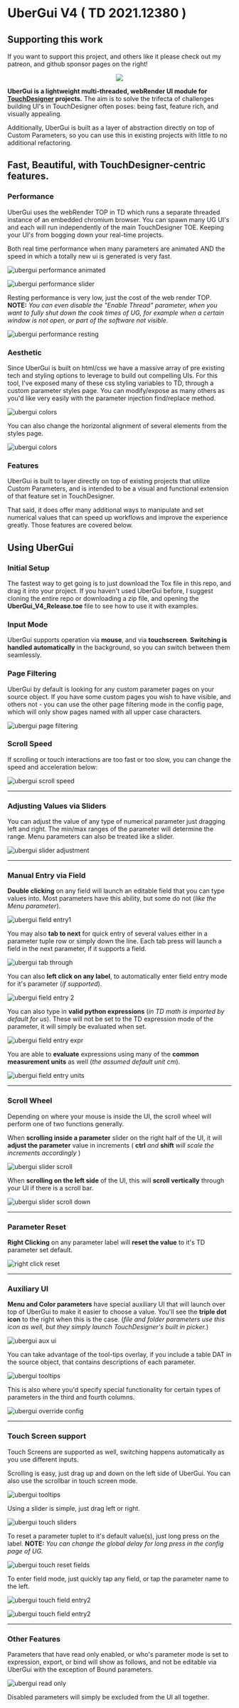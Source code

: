 
# UberGui V4 ( TD 2021.12380 )

## Supporting this work
If you want to support this project, and others like it please check out my patreon, and github sponsor pages on the right!

<p align="center">
  <img src="gifs/UGV4_header2.gif">
</p>

**UberGui is a lightweight multi-threaded, webRender UI module for [TouchDesigner](https://derivative.ca/) projects.** The aim is to solve the trifecta of challenges building UI's in TouchDesigner often poses: being fast, feature rich, and visually appealing.

Additionally, UberGui is built as a layer of abstraction directly on top of Custom Parameters, so you can use this in existing projects with little to no additional refactoring.

## Fast, Beautiful, with TouchDesigner-centric features.

### Performance
UberGui uses the webRender TOP in TD which runs a separate threaded instance of an embedded chromium browser. You can spawn many UG UI's and each will run independently of the main TouchDesigner TOE. Keeping your UI's from bogging down your real-time projects.

Both real time performance when many parameters are animated AND the speed in which a totally new ui is generated is very fast.

![ubergui performance animated ](gifs/UGV4_animatedPerformance.gif)

![ubergui performance slider](gifs/UGV4_sliderPerformance.gif)

Resting performance is very low, just the cost of the web render TOP. **NOTE:** *You can even disable the "Enable Thread" parameter, when you want to fully shut down the cook times of UG, for example when a certain window is not open, or part of the software not visible.*

![ubergui performance resting](gifs/UGV4_resting_performance.gif)

### Aesthetic
Since UberGui is built on html/css we have a massive array of pre existing tech and styling options to leverage to build out compelling UIs. For this tool, I've exposed many of these css styling variables to TD, through a custom parameter styles page. You can modify/expose as many others as you'd like very easily with the parameter injection find/replace method.

![ubergui colors](gifs/UGV4_colorChanges2.gif)

You can also change the horizontal alignment of several elements from the styles page.

![ubergui colors](gifs/UGV4_additionalStyling.gif)

### Features
UberGui is built to layer directly on top of existing projects that utilize Custom Parameters, and is intended to be a visual and functional extension of that feature set in TouchDesigner.

That said, it does offer many additional ways to manipulate and set numerical values that can speed up workflows and improve the experience greatly. Those features are covered below.

## Using UberGui

### Initial Setup
The fastest way to get going is to just download the Tox file in this repo, and drag it into your project. If you haven't used UberGui before, I suggest cloning the entire repo or downloading a zip file, and opening the **UberGui_V4_Release.toe** file to see how to use it with examples.

### Input Mode

UberGui supports operation via **mouse**, and via **touchscreen**. **Switching is handled automatically** in the background, so you can switch between them seamlessly.

### Page Filtering

UberGui by default is looking for any custom parameter pages on your source object. If you have some custom pages you wish to have visible, and others not - you can use the other page filtering mode in the config page, which will only show pages named with all upper case characters.

![ubergui page filtering](gifs/pageFiltering.png)

### Scroll Speed

If scrolling or touch interactions are too fast or too slow, you can change the speed and acceleration below:

![ubergui scroll speed](gifs/scrollspeed.png)

---

### Adjusting Values via Sliders
You can adjust the value of any type of numerical parameter just dragging left and right. The min/max ranges of the parameter will determine the range. Menu parameters can also be treated like a slider.

![ubergui slider adjustment](gifs/UGV4_sliders1.gif)

---

### Manual Entry via Field
**Double clicking** on any field will launch an editable field that you can type values into. Most parameters have this ability, but some do not (*like the Menu parameter*).

![ubergui field entry1](gifs/UGV4_fieldsEntry1.gif)

You may also **tab to next** for quick entry of several values either in a parameter tuple row or simply down the line. Each tab press will launch a field in the next parameter, if it supports a field.

![ubergui tab through](gifs/UGV4_tabThrough.gif)

You can also **left click on any label**, to automatically enter field entry mode for it's parameter (*if supported*).

![ubergui field entry 2](gifs/UGV4_fieldsEntry2.gif)

You can also type in **valid python expressions** (*in TD math is imported by default for us*).
These will not be set to the TD expression mode of the parameter, it will simply be evaluated when set.

![ubergui field entry expr](gifs/UGV4_fieldsEntryExpr.gif)

You are able to **evaluate** expressions using many of the **common measurement units** as well (*the assumed default unit cm*).

![ubergui field entry units](gifs/UGV4_fieldsEntryUnits.gif)

---

### Scroll Wheel
Depending on where your mouse is inside the UI, the scroll wheel will perform one of two functions generally.

When **scrolling inside a parameter** slider on the right half of the UI, it will **adjust the parameter** value in increments ( **ctrl** *and* **shift** *will scale the increments accordingly* )

![ubergui slider scroll](gifs/UGV4_scrollSlider.gif)

When **scrolling on the left side** of the UI, this will **scroll vertically** through your UI if there is a scroll bar.

![ubergui slider scroll down](gifs/UGV4_scrolldown.gif)

---

### Parameter Reset
**Right Clicking** on any parameter label will **reset the value** to it's TD parameter set default.

![right click reset](gifs/UGV4_rightclick_reset.gif)

---

### Auxiliary UI
**Menu and Color parameters** have special auxiliary UI that will launch over top of UberGui to make it easier to choose a value. You'll see the **triple dot icon** to the right when this is the case. (*file and folder parameters use this icon as well, but they simply launch TouchDesigner's built in picker.*)

![ubergui aux ui](gifs/UGV4_aux_ui.gif)

You can take advantage of the tool-tips overlay, if you include a table DAT in the source object, that contains descriptions of each parameter.

![ubergui tooltips](gifs/UGV4_tooltips.gif)

This is also where you'd specify special functionality for certain types of parameters in the third and fourth columns.

![ubergui override config](gifs/Uberguiconfigoverride_dat.PNG)

---

### Touch Screen support

Touch Screens are supported as well, switching happens automatically as you use different inputs.

Scrolling is easy, just drag up and down on the left side of UberGui. You can also use the scrollbar in touch screen mode.

![ubergui tooltips](gifs/UGV4_touch_scrolling.gif)

Using a slider is simple, just drag left or right.

![ubergui touch sliders](gifs/UGV4_sliders3.gif)

To reset a parameter tuplet to it's default value(s), just long press on the label.
**NOTE:** *You can change the global delay for long press in the config page of UG.*

![ubergui touch reset fields](gifs/UGV4_tapHoldToReset.gif)

To enter field mode, just quickly tap any field, or tap the parameter name to the left.

![ubergui touch field entry2](gifs/UGV4_fieldEntry_2.gif)

![ubergui touch field entry2](gifs/UGV4_fieldEntry_3.gif)

---

### Other Features

Parameters that have read only enabled, or who's parameter mode is set to expression, export, or bind will show as follows, and not be editable via UberGui with the exception of Bound parameters.

![ubergui read only](https://user-images.githubusercontent.com/10091486/116152339-68097200-a6ab-11eb-8a6f-92f7f2e11b1a.png)

Disabled parameters will simply be excluded from the UI all together.
